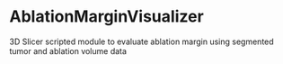 AblationMarginVisualizer
========================

3D Slicer scripted module to evaluate ablation margin using segmented tumor and ablation volume data
